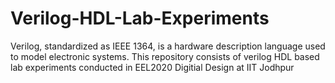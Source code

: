# Verilog-HDL-Lab-Experiments
Verilog, standardized as IEEE 1364, is a hardware description language used to model electronic systems. This repository consists of verilog HDL based lab experiments conducted in EEL2020 Digitial Design at IIT Jodhpur
